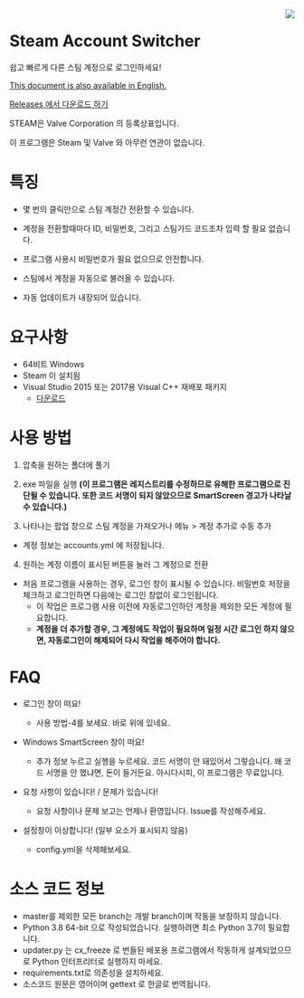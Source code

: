 <img align="right" src="https://user-images.githubusercontent.com/22590718/111099662-551e6080-8589-11eb-8927-e2cf055bcc06.PNG">

# Steam Account Switcher
쉽고 빠르게 다른 스팀 계정으로 로그인하세요!

[This document is also available in English.](https://github.com/sw2719/steam-account-switcher/blob/master/README.md)

[Releases 에서 다운로드 하기](https://github.com/sw2719/steam-account-switcher/releases)

STEAM은 Valve Corporation 의 등록상표입니다.

이 프로그램은 Steam 및 Valve 와 아무런 연관이 없습니다.

# 특징
* 몇 번의 클릭만으로 스팀 계정간 전환할 수 있습니다.

* 계정을 전환할때마다 ID, 비밀번호, 그리고 스팀가드 코드조차 입력 할 필요 없습니다.

* 프로그램 사용시 비밀번호가 필요 없으므로 안전합니다.

* 스팀에서 계정을 자동으로 불러올 수 있습니다.

* 자동 업데이트가 내장되어 있습니다.

# 요구사항
* 64비트 Windows
* Steam 이 설치됨
* Visual Studio 2015 또는 2017용 Visual C++ 재배포 패키지
  - [다운로드](https://aka.ms/vs/16/release/vc_redist.x64.exe)

# 사용 방법
1. 압축을 원하는 폴더에 풀기
2. exe 파일을 실행
**(이 프로그램은 레지스트리를 수정하므로 유해한 프로그램으로 진단될 수 있습니다. 또한 코드 서명이 되지 않았으므로 SmartScreen 경고가 나타날 수 있습니다.)**

3. 나타나는 팝업 창으로 스팀 계정을 가져오거나 메뉴 > 계정 추가로 수동 추가
* 계정 정보는 accounts.yml 에 저장됩니다.

4. 원하는 계정 이름이 표시된 버튼을 눌러 그 계정으로 전환
* 처음 프로그램을 사용하는 경우, 로그인 창이 표시될 수 있습니다. 비밀번호 저장을 체크하고 로그인하면 다음에는 로그인 창없이 로그인됩니다.
  - 이 작업은 프로그램 사용 이전에 자동로그인하던 계정을 제외한 모든 계정에 필요합니다.
  - **계정을 더 추가할 경우, 그 계정에도 작업이 필요하며 일정 시간 로그인 하지 않으면, 자동로그인이 해제되어 다시 작업을 해주어야 합니다.**

# FAQ
* 로그인 창이 떠요!
  - 사용 방법-4를 보세요. 바로 위에 있네요.

* Windows SmartScreen 창이 떠요!
  - 추가 정보 누르고 실행을 누르세요. 코드 서명이 안 돼있어서 그렇습니다. 왜 코드 서명을 안 했냐면, 돈이 들거든요. 아시다시피, 이 프로그램은 무료입니다.

* 요청 사항이 있습니다! / 문제가 있습니다!
  - 요청 사항이나 문제 보고는 언제나 환영입니다. Issue를 작성해주세요.

* 설정창이 이상합니다! (일부 요소가 표시되지 않음)
  - config.yml을 삭제해보세요.

# 소스 코드 정보
* master를 제외한 모든 branch는 개발 branch이며 작동을 보장하지 않습니다.
* Python 3.8 64-bit 으로 작성되었습니다. 실행하려면 최소 Python 3.7이 필요합니다.
* updater.py 는 cx_freeze 로 번들된 배포용 프로그램에서 작동하게 설계되었으므로 Python 인터프리터로 실행하지 마세요.
* requirements.txt로 의존성을 설치하세요.
* 소스코드 원문은 영어이며 gettext 로 한글로 번역됩니다.
